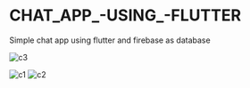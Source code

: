 # CHAT_APP_-USING_-FLUTTER
Simple chat app using flutter and firebase as database

![c3](https://user-images.githubusercontent.com/86499358/129493088-afd24ea3-3032-45dd-ad41-f3ed2c169440.jpeg)

![c1](https://user-images.githubusercontent.com/86499358/129493089-f11b2f0b-273f-4453-8d12-0e70dae280ac.jpeg)
![c2](https://user-images.githubusercontent.com/86499358/129493086-12d26d2e-6076-43b0-b25c-9d9b7d264a5b.jpeg)    
